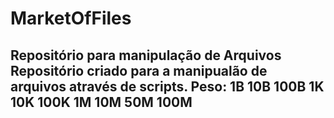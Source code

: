 # MarketOfFiles
Repositório para manipulação de Arquivos
Repositório criado para a manipualão de arquivos através de scripts.
Peso:
1B 
10B
100B
1K
10K
100K
1M
10M
50M
100M
----
